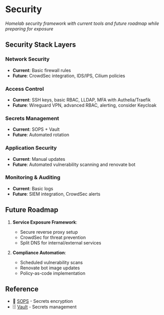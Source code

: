 # Security

*Homelab security framework with current tools and future roadmap while preparing for exposure*


## Security Stack Layers
### Network Security
- **Current**: Basic firewall rules
- **Future**: CrowdSec integration, IDS/IPS, Cilium policies

### Access Control
- **Current**: SSH keys, basic RBAC, LLDAP, MFA with Authelia/Traefik
- **Future**: Wireguard VPN, advanced RBAC, alerting, consider Keycloak

### Secrets Management
- **Current**: SOPS + Vault
- **Future**: Automated rotation

### Application Security
- **Current**: Manual updates
- **Future**: Automated vulnerability scanning and renovate bot

### Monitoring & Auditing
- **Current**: Basic logs
- **Future**: SIEM integration, CrowdSec alerts

## Future Roadmap
1. **Service Exposure Framework**:
    - Secure reverse proxy setup
    - CrowdSec for threat prevention
    - Split DNS for internal/external services

2. **Compliance Automation**:
    - Scheduled vulnerability scans
    - Renovate bot image updates
    - Policy-as-code implementation

## Reference
- 🔐 [SOPS](sops.md) - Secrets encryption
- 🗄️ [Vault](vault.md) - Secrets management
